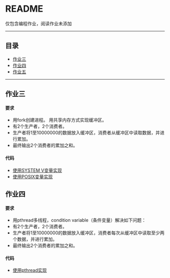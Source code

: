README
===========================
仅包含编程作业，阅读作业未添加
****
## 目录
* [作业三](#作业三)
* [作业四](#作业四)
* [作业五](#作业五)
****
作业三
-----------
#### 要求
* 用fork创建进程。 用共享内存方式实现缓冲区。
* 有2个生产者，2个消费者。 
* 生产者将1至10000000的数据放入缓冲区，消费者从缓冲区中读取数据，并进行累加。 
* 最终输出2个消费者的累加之和。
#### 代码
* [使用SYSTEM V变量实现](https://github.com/Wanderingqiu/os_homework/blob/master/homework3_SYSTEMV.c)
* [使用POSIX变量实现](https://github.com/Wanderingqiu/os_homework/blob/master/homework3_POSIX.c)

作业四
-----------
#### 要求
* 用pthread多线程，condition variable（条件变量）解决如下问题：
* 有2个生产者，2个消费者。
* 生产者将1至10000000的数据放入缓冲区，消费者每次从缓冲区中读取至少两个数据，并进行累加。 
* 最终输出2个消费者的累加之和。
#### 代码
* [使用pthread实现](https://github.com/Wanderingqiu/os_homework/blob/master/homework4_pthread.c)

